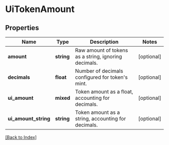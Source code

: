 # UiTokenAmount

## Properties

Name | Type | Description | Notes
------------ | ------------- | ------------- | -------------
**amount** | **string** | Raw amount of tokens as a string, ignoring decimals. | [optional]
**decimals** | **float** | Number of decimals configured for token's mint. | [optional]
**ui_amount** | **mixed** | Token amount as a float, accounting for decimals. | [optional]
**ui_amount_string** | **string** | Token amount as a string, accounting for decimals. | [optional]

[[Back to Index]](../index.md)
